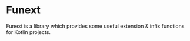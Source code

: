 # Funext
Funext is a library which provides some useful extension & infix functions for Kotlin projects. <br>